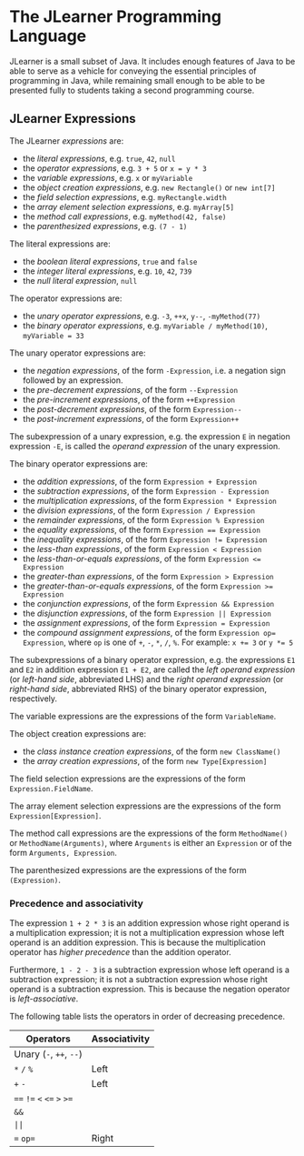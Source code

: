 # The JLearner Programming Language

JLearner is a small subset of Java. It includes enough features of Java to be
able to serve as a vehicle for conveying the essential principles of
programming in Java, while remaining small enough to be able to be presented
fully to students taking a second programming course.

## JLearner Expressions

The JLearner *expressions* are:
- the *literal expressions*, e.g. `true`, `42`, `null`
- the *operator expressions*, e.g. `3 + 5` or `x = y * 3`
- the *variable expressions*, e.g. `x` or `myVariable`
- the *object creation expressions*, e.g. `new Rectangle()` or `new int[7]`
- the *field selection expressions*, e.g. `myRectangle.width`
- the *array element selection expressions*, e.g. `myArray[5]`
- the *method call expressions*, e.g. `myMethod(42, false)`
- the *parenthesized expressions*, e.g. `(7 - 1)`

The literal expressions are:
- the *boolean literal expressions*, `true` and `false`
- the *integer literal expressions*, e.g. `10`, `42`, `739`
- the *null literal expression*, `null`

The operator expressions are:
- the *unary operator expressions*, e.g. `-3`, `++x`, `y--`, `-myMethod(77)`
- the *binary operator expressions*, e.g. `myVariable / myMethod(10)`, `myVariable = 33`

The unary operator expressions are:
- the *negation expressions*, of the form `-Expression`, i.e. a negation sign followed by an expression.
- the *pre-decrement expressions*, of the form `--Expression`
- the *pre-increment expressions*, of the form `++Expression`
- the *post-decrement expressions*, of the form `Expression--`
- the *post-increment expressions*, of the form `Expression++`

The subexpression of a unary expression, e.g. the expression `E` in negation expression `-E`, is called the *operand expression* of the unary expression.

The binary operator expressions are:
- the *addition expressions*, of the form `Expression + Expression`
- the *subtraction expressions*, of the form `Expression - Expression`
- the *multiplication expressions*, of the form `Expression * Expression`
- the *division expressions*, of the form `Expression / Expression`
- the *remainder expressions*, of the form `Expression % Expression`
- the *equality expressions*, of the form `Expression == Expression`
- the *inequality expressions*, of the form `Expression != Expression`
- the *less-than expressions*, of the form `Expression < Expression`
- the *less-than-or-equals expressions*, of the form `Expression <= Expression`
- the *greater-than expressions*, of the form `Expression > Expression`
- the *greater-than-or-equals expressions*, of the form `Expression >= Expression`
- the *conjunction expressions*, of the form `Expression && Expression`
- the *disjunction expressions*, of the form `Expression || Expression`
- the *assignment expressions*, of the form `Expression = Expression`
- the *compound assignment expressions*, of the form `Expression op= Expression`, where `op` is one of `+`, `-`, `*`, `/`, `%`. For example: `x += 3` or `y *= 5`

The subexpressions of a binary operator expression, e.g. the expressions `E1` and `E2` in addition expression `E1 + E2`, are called the *left operand expression* (or *left-hand side*, abbreviated LHS) and the *right operand expression* (or *right-hand side*, abbreviated RHS) of the binary operator expression, respectively.

The variable expressions are the expressions of the form `VariableName`.

The object creation expressions are:
- the *class instance creation expressions*, of the form `new ClassName()`
- the *array creation expressions*, of the form `new Type[Expression]`

The field selection expressions are the expressions of the form `Expression.FieldName`.

The array element selection expressions are the expressions of the form `Expression[Expression]`.

The method call expressions are the expressions of the form `MethodName()` or `MethodName(Arguments)`, where `Arguments` is either an `Expression` or of the form `Arguments, Expression`.

The parenthesized expressions are the expressions of the form `(Expression)`.

### Precedence and associativity

The expression `1 + 2 * 3` is an addition expression whose right operand is a multiplication expression; it is not a multiplication expression whose left operand is an addition expression. This is because the multiplication operator has *higher precedence* than the addition operator.

Furthermore, `1 - 2 - 3` is a subtraction expression whose left operand is a subtraction expression; it is not a subtraction expression whose right operand is a subtraction expression. This is because the negation operator is *left-associative*.

The following table lists the operators in order of decreasing precedence.

| Operators | Associativity |
| --- | --- |
| Unary (`-`, `++`, `--`) | |
| `*` `/` `%` | Left |
| `+` `-` | Left |
| `==` `!=` `<` `<=` `>` `>=` | |
| `&&` | |
| `\|\|` | |
| `=` `op=` | Right |

